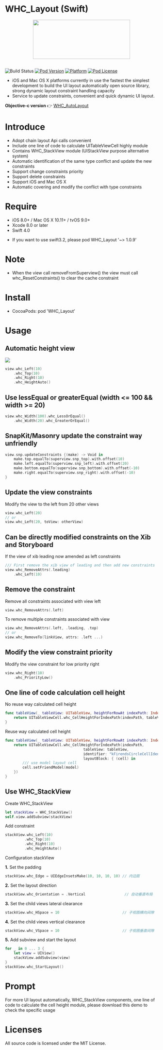 # WHC_Layout (Swift)
<div align=center><img src="https://github.com/netyouli/WHC_AutoLayoutKit/blob/master/Gif/WHC_AutoLayoutLogo.png" width = "319.5" height = "129"/></div></br>

![Build Status](https://api.travis-ci.org/netyouli/WHC_Layout.svg?branch=master)
[![Pod Version](http://img.shields.io/cocoapods/v/WHC_Layout.svg?style=flat)](http://cocoadocs.org/docsets/WHC_Layout/)
[![Platform](https://img.shields.io/cocoapods/p/SnapKit.svg?style=flat)](https://github.com/SnapKit/SnapKit)
[![Pod License](http://img.shields.io/cocoapods/l/WHC_Layout.svg?style=flat)](https://opensource.org/licenses/MIT)

-  iOS and Mac OS X platforms currently in use the fastest the simplest development to build the UI layout automatically open source library, strong dynamic layout constraint handling capacity
-  Service to update constraints, convenient and quick dynamic UI layout.

**Objective-c version** 👉 [WHC_AutoLayout](https://github.com/netyouli/WHC_AutoLayoutKit)

Introduce
==============
-  Adopt chain layout Api calls convenient
-  Include one line of code to calculate UITableViewCell highly module
-  Contains WHC_StackView module (UIStackView purpose alternative system)
-  Automatic identification of the same type conflict and update the new constraints
-  Support change constraints priority
-  Support delete constraints
-  Support iOS and Mac OS X
-  Automatic covering and modify the conflict with type constraints

Require
==============
* iOS 8.0+ / Mac OS X 10.11+ / tvOS 9.0+
* Xcode 8.0 or later
* Swift 4.0

- If you want to use swift3.2, please pod WHC_Layout '~> 1.0.9'

Note
==============
- When the view call removeFromSuperview()  the view must call whc_ResetConstraints() to clear the cache constraint

Install
==============
* CocoaPods: pod 'WHC_Layout'

Usage
==============

## Automatic height view
![](https://github.com/netyouli/WHC_Layout/blob/master/Gif/autoHeight.gif)

```swift
view.whc_Left(10)
    .whc_Top(10)
    .whc_Right(10)
    .whc_HeightAuto()
```

## Use lessEqual or greaterEqual (width <= 100 && width >= 20)
```swift
view.whc_Width(100).whc_LessOrEqual()
    .whc_Width(20).whc_GreaterOrEqual()
```

## SnapKit/Masonry update the constraint way unfriendly
```swift
view.snp.updateConstraints {(make) -> Void in
    make.top.equalTo(superview.snp_top).with.offset(10) 
    make.left.equalTo(superview.snp_left).with.offset(20)
    make.bottom.equalTo(superview.snp_bottom).with.offset(-10)
    make.right.equalTo(superview.snp_right).with.offset(-10)
}
```

## Update the view constraints
Modify the view to the left from 20 other views
```swift
view.whc_Left(20)
// or
view.whc_Left(20, toView: otherView)
```

## Can be directly modified constraints on the Xib and Storyboard
If the view of xib leading now amended as left constraints
```swift
/// First remove the xib view of leading and then add new constraints
view.whc_RemoveAttrs(.leading)
    .whc_Left(10)
```

## Remove the constraint

Remove all constraints associated with view left
```swift
view.whc_RemoveAttrs(.left)
```
To remove multiple constraints associated with view
```swift
view.whc_RemoveAttrs(.left, .leading, .top)
// or 
view.whc_RemoveTo(linkView, attrs: .left ...)
```

## Modify the view constraint priority

Modify the view constraint for low priority right
```swift
view.whc_Right(10)
    .whc_PriorityLow()
```

## One line of code calculation cell height

No reuse way calculated cell height
```swift
func tableView(_ tableView: UITableView, heightForRowAt indexPath: IndexPath) -> CGFloat {
    return UITableViewCell.whc_CellHeightForIndexPath(indexPath, tableView: tableView)
}
```

Reuse way calculated cell height
```swift
func tableView(_ tableView: UITableView, heightForRowAt indexPath: IndexPath) -> CGFloat {
    return UITableViewCell.whc_CellHeightForIndexPath(indexPath, 
                                    tableView: tableView, 
                                    identifier: "kFirendsCircleCellIdentifier",
                                    layoutBlock: { (cell) in
        /// use model layout cell
        cell.setFriendModel(model)
    })
}
```
## Use WHC_StackView

Create WHC_StackView
```swift
let stackView = WHC_StackView()
self.view.addSubview(stackView)
```

Add constraint
```swift
stackView.whc_Left(10)
         .whc_Top(10)
         .whc_Right(10)
         .whc_HeightAuto()
```

Configuration stackView

**1.** Set the padding
```swift
stackView.whc_Edge = UIEdgeInsetsMake(10, 10, 10, 10) // 内边距
```
**2.** Set the layout direction
```swift
stackView.whc_Orientation = .Vertical                  // 自动垂直布局
```
**3.** Set the child views lateral clearance
```swift
stackView.whc_HSpace = 10                             // 子视图横向间隙
```
**4.** Set the child views vertical clearance
```swift
stackView.whc_VSpace = 10                             // 子视图垂直间隙
```
**5.** Add subview and start the layout 
```swift
for _ in 0 ... 3 {
    let view = UIView()
    stackView.addSubview(view)        
}
stackView.whc_StartLayout()
```
Prompt
==============
For more UI layout automatically, WHC_StackView components, one line of code to calculate the cell height module, please download this demo to check the specific usage

Licenses
==============
All source code is licensed under the MIT License.

